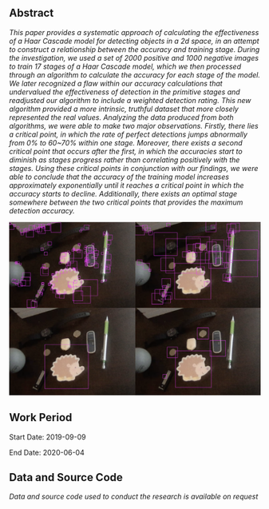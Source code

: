 Abstract
--------

*This paper provides a systematic approach of calculating the effectiveness of a 
Haar Cascade model for detecting objects in a 2d space, in an attempt to 
construct a relationship between the accuracy and training stage. During the 
investigation, we used a set of 2000 positive and 1000 negative images to train
17 stages of a Haar Cascade model, which we then processed through an algorithm
to calculate the accuracy for each stage of the model. We later recognized a 
flaw within our accuracy calculations that undervalued the effectiveness of 
detection in the primitive stages and readjusted our algorithm to include a 
weighted detection rating. This new algorithm provided a more intrinsic, 
truthful dataset that more closely represented the real values. Analyzing the
data produced from both algorithms, we were able to make two major 
observations. Firstly, there lies a critical point, in which the rate of perfect
detections jumps abnormally from 0% to 60~70% within one stage. Moreover, there 
exists a second critical point that occurs after the first, in which the 
accuracies start to diminish as stages progress rather than correlating 
positively with the stages. Using these critical points in conjunction with our
findings, we were able to conclude that the accuracy of the training model 
increases approximately exponentially until it reaches a critical point in which
the accuracy starts to decline. Additionally, there exists an optimal stage 
somewhere between the two critical points that provides the maximum detection 
accuracy.*

<p align="left">
  <img src="./assets/demo.png" alt="Size Limit CLI" width="900">
</p>

Work Period
-----------

Start Date: 2019-09-09 


End Date: 2020-06-04


Data and Source Code
--------------------

*Data and source code used to conduct the research is available on request*
